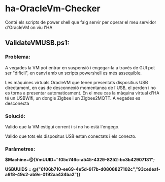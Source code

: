 # ha-OracleVm-Checker
Conté els scripts de power shell que faig servir per operar el meu servidor d'OracleVM on viu l'HA

## ValidateVMUSB.ps1:
### Problema:
A vegades la VM pot entrar en suspensió i engegar-la a través de GUI pot ser "dificil", en canvi amb un scripts powershell es més assequible.

Les màquines virtuals OracleVM que tenen presentats dispositius USB directament, en cas de desconnexió momentanea de l'USB, el perden i no es torna a presentar automaticament. En el meu cas la màquina virtual d'HA té un USBWifi, un dongle Zigbee i un Zigbee2MQTT. A vegades es desconecta
### Solució: 
Valido que la VM estigui corrent i si no ho està l'engego.

Valido que tots els dispositus USB estan conectats i els conecto.
### Paràmetres:
**$Machine=@{VmUUID="f05c746c-a545-4329-8252-bc3b42907131";**

**USBUUIDS = @("6f06b710-ee69-4e5d-917b-d0808827102c","93cedeaf-a6f8-49c2-ab9e-0192aa434ba2")}**
